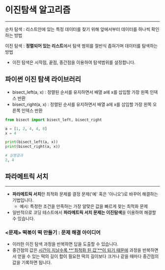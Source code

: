# 이진탐색 알고리즘

---

순차 탐색 : 리스트안에 있는 특정 데이터를 찾기 위해 앞에서부터 데이터를 하나씩 확인하는 방법

이진 탐색 : **정렬되어 있는 리스트**에서 탐색 범위를 절반식 좁혀가며 데이터를 탐색하는 방법

- 이진 탐색은 시작점, 끝점, 중간점을 이용하여 탐색범위를 설정합니다.



## 파이썬 이진 탐색 라이브러리

- bisect_left(a, x) : 정렬된 순서를 유지하면서 배열 a에 x를 삽입할 가장 왼쪽 인덱스 반환
- bisect_right(a, x) : 정렬된 순서를 유지하면서 배열 a에 x를 삽입할 가장 왼쪽 오른쪽 인덱스 반환

```python
from bisect import bisect_left, bisect_right

a = [1, 2, 4, 4, 8]
x = 4

print(bisect_left(a, x))
print(bisect_right(a, x))

# 실행결과
2, 4
```



## 파라메트릭 서치

---

- **파라메트릭 서치**란 최적화 문제를 결정 문제('예' 혹은 '아니오')로 바꾸어 해결하는 기법입니다.
  - 예시: 특정한 조건을 만족하는 가장 알맞은 값을 빠르게 찾는 최적화 문제
- 일반적으로 코딩 테스트에서 **파라메트릭 서치 문제는 이진탐색**을 이용하여 해결할 수 있습니다.

### <문제> 떡볶이 떡 만들기 : 문제 해결  아이디어

- 이러한 이진 탐색 과정을 반복하면 답을 도출할 수 있습니다.
- 중간점의 값은 <u>시간이 지날수록 **'최적화 된 값'**이 되기 때문에</u> 과정을 반복하면서 얻을 수 있는 떡의 길이 합이 필요한 떡의 길이보다 크거나 같을 때마다 중간점의 값을 기록하면 됩니다.

